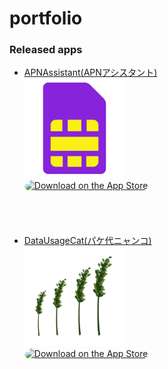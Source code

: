 # portfolio

### Released apps

- [APNAssistant(APNアシスタント)](https://github.com/WataruSuzuki/APNAssistant)  
    <img src="images/apn-assistant-2.jpeg" width="160">  
    <a href="https://apps.apple.com/us/app/apn-assistant-2/id1160309695?itsct=apps_box&amp;itscg=30200" style="display: inline-block; overflow: hidden; border-top-left-radius: 13px; border-top-right-radius: 13px; border-bottom-right-radius: 13px; border-bottom-left-radius: 13px; width: 250px; height: 83px;"><img src="https://tools.applemediaservices.com/api/badges/download-on-the-app-store/black/en-US?size=250x83&amp;releaseDate=1475625600&h=e6df4ad3e049903899bb28bb98869849" alt="Download on the App Store" style="border-top-left-radius: 13px; border-top-right-radius: 13px; border-bottom-right-radius: 13px; border-bottom-left-radius: 13px; width: 250px; height: 83px;"></a>
- [DataUsageCat(パケ代ニャンコ)](https://github.com/WataruSuzuki/DataUsageCat)  
    <img src="images/data-usage-cat.jpeg" width="160">  
    <a href="https://apps.apple.com/us/app/data-usage-cat/id755118884?itsct=apps_box&amp;itscg=30200" style="display: inline-block; overflow: hidden; border-top-left-radius: 13px; border-top-right-radius: 13px; border-bottom-right-radius: 13px; border-bottom-left-radius: 13px; width: 250px; height: 83px;"><img src="https://tools.applemediaservices.com/api/badges/download-on-the-app-store/black/en-US?size=250x83&amp;releaseDate=1385078400&h=9c79257979bf690162b72c7bfb9edd3a" alt="Download on the App Store" style="border-top-left-radius: 13px; border-top-right-radius: 13px; border-bottom-right-radius: 13px; border-bottom-left-radius: 13px; width: 250px; height: 83px;"></a>
